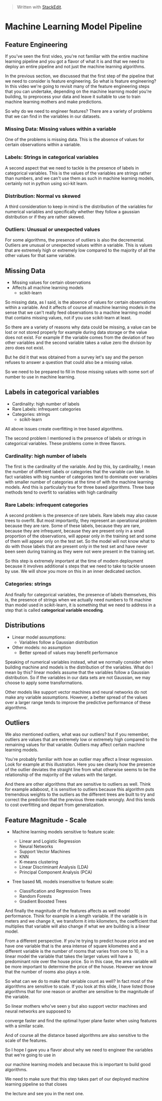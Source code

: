 > Written with [StackEdit](https://stackedit.io/).

# Machine Learning Model Pipeline
## Feature Engineering

  
If you've seen the first video, you're not familiar with the entire machine learning pipeline and you
got a flavor of what it is and that we need to deploy an entire pipeline and not just the machine learning
algorithms.

 In the previous section, we discussed that the first step of the pipeline that we need to consider is feature engineering. So what is feature engineering? In this video we're going to revisit many of the feature engineering steps that you can undertake, depending on the machine learning model you're building, to preprocess your data and leave it suitable to use to train machine learning mothers and make predictions.

So why do we need to engineer features? There are a variety of problems that we can find in the variables
in our datasets. 

### Missing Data: Missing values within a variable

One of the problems is missing data. This is the absence of values for certain observations within a variable.

### Labels: Strings in categorical variables

A second aspect that we need to tackle is the presence of labels in categorical variables. This is the values of the variables are strings rather than numbers, and we can't use them as such in machine learning models, certainly not in python using sci-kit learn.

### Distribution: Normal vs skewed

A third consideration to keep in mind is the distribution of the variables for numerical variables and specifically whether they follow a gaussian distribution or if they are rather skewed. 

### Outliers: Unusual or unexpected values

For some algorithms, the presence of outliers is also the decremental. Outliers are unusual or unexpected values within a variable. This is values that are extremely high or extremely low compared to the majority of all the other values for that same variable.

## Missing Data

- Missing values for certain observations
- Affects all machine learning models
	- scikit-learn

So missing data, as I said,  is the absence of values for certain observations within a variable. And it affects of course all machine learning models in the sense that we can't really feed observations to a machine learning model that contains missing values, not if you use scikit-learn at least.

So there are a variety of reasons why data could be missing, a value can be lost or not stored properly for example during data storage or the value does not exist. For example if the variable comes from the deviation of two other variables and the second variable takes a value zero the division by zero does not exist.

But he did it that was obtained from a survey let's say and the person refuses to answer a question that could also be a missing value.

So we need to be prepared to fill in those missing values with some sort of number to use in machine learning.

## Labels in categorical variables

- Cardinality: high number of labels
- Rare Labels: infrequent categories
- Categories: strings
	- scikit-learn

All above issues create overfitting in tree based algorithms.

The second problem I mentioned is the presence of labels or strings in categorical variables. These problems come in three flavors.

### Cardinality: high number of labels

The first is the cardinality of the variable. And by this, by cardinality, I mean the number of different labels or categories that the variable can take. In fact variables with big number of categories tend to dominate over variables with smaller number of categories at the time of with the machine learning models. And this is particularly true for three based algorithms. Three base methods tend to overfit to variables with high cardinality 

### Rare Labels: infrequent categories

A second problem is the presence of rare labels. Rare labels may also cause trees to overfit.  But most importantly, they represent an operational problem because they are rare. Some of these labels, because they are rare, because they are infrequent, because they are present only in a small proportion of the observations, will appear only in the training set and some of them will appear only on the test set. So the model will not know what to do with those labels that are present only in the test set and have never been seen during training as they were not were present in the training set.

So this step is extremely important at the time of modern deployment because it involves additional  s steps that we need to take to tackle unseen by use. We will show you more on this in an inner dedicated section.

### Categories: strings

And finally for categorical variables, the presence of labels themselves, this is, the presence of strings when we actually need numbers to fit machine than model used in scikit-learn,  it is something that we need to address in a step that is called **categorical variable encoding**. 

## Distributions

- Linear model assumptions:
	- Variables follow a Gaussian distribution
- Other models: no assumption
	- Better spread of values may benefit performance 

Speaking of numerical variables instead, what we normally consider when building machine and models is the distribution of the variables. What do I mean by this? linear models assume that the variables follow a Gaussian distribution. So if the variables in our data sets are not Gaussian, we may choose to apply some transformations.

Other models like support vector machines and neural networks do not make any variable assumptions. However, a better spread of the values over a larger range tends to improve the predictive performance of these algorithms.

## Outliers

We also mentioned outliers, what was our outliers? but if you remember, outliers are values that are extremely low or extremely high compared to the remaining values for that variable. Outliers may affect certain machine learning models.

You're probably familiar with how an outlier may affect a linear regression. Look for example at this illustration.  Here you see clearly how the presence of the outlier deviates the straight line from what otherwise seems to be the relationship of the majority of the values with the target.

And there are other algorithms that are sensitive to outliers as well. Think for example adaboost, it is sensitive to outliers because this algorithm puts tremendous weights to the outliers as the different trees are built to try and correct the prediction that the previous three made wrongly. And this tends to cost overfitting and depart from  generalization.

## Feature Magnitude - Scale

- Machine learning models sensitive to feature scale:
	- Linear and Logistic Regression
	- Neural Networks
	- Support Vector Machines
	- KNN
	- K-means clustering
	- Linear Discriminant Analysis (LDA)
	- Principal Component Analysis (PCA)

- Tree based ML models insensitive to feature scale:
	- Classification and Regression Trees
	- Random Forests
	- Gradient Boosted Trees

And finally the magnitude of the features affects as well model performance. Think for example in a length variable. If the variable is in meters and we change it, we transform it into kilometers, the coefficient that multiplies that variable will also change if what we are building is a linear model. 

From a different perspective. If you're trying to predict house price and we have one variable that is the area intense of square kilometres and a different variable is the number of rooms that varies from one to 10, in a linear model the variable that takes the larger values will have a predominant role over the house price. So in this case, the area variable will be more important to determine the price of the house. However we know that the number of rooms also plays a role.

So what can we do to make that variable count as well? In fact most of the algorithms are sensitive to scale. If you look at this slide, I have listed those algorithms that for one reason or another are sensitive to the magnitude of the variable.

So linear mothers who've seen y but also support vector machines and neural networks are supposed to

converge faster and find the optimal hyper plane faster when using features with a similar scale.

And of course all the distance based algorithms are also sensitive to the scale of the features.

So I hope I gave you a flavor about why we need to engineer the variables that we're going to use in

our machine learning models and because this is important to build good algorithms.

We need to make sure that this step takes part of our deployed machine learning pipeline so that closes

the lecture and see you in the next one.
<!--stackedit_data:
eyJoaXN0b3J5IjpbLTIyNTIwMzgzLDE5MTkzMjAxNDAsLTEzMT
QyOTc4MzBdfQ==
-->